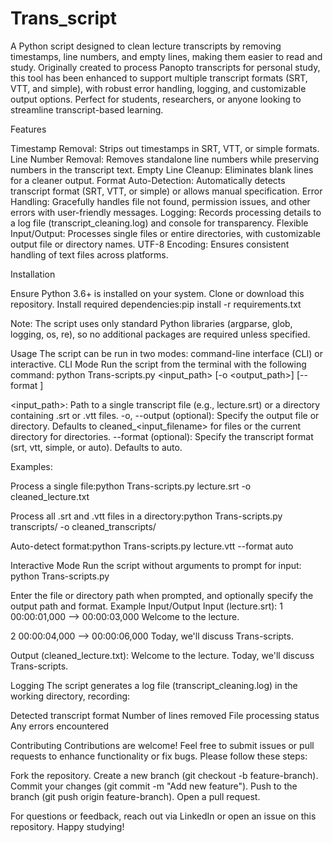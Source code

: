 # Trans_script 
A Python script designed to clean lecture transcripts by removing timestamps, line numbers, and empty lines, making them easier to read and study. Originally created to process Panopto transcripts for personal study, this tool has been enhanced to support multiple transcript formats (SRT, VTT, and simple), with robust error handling, logging, and customizable output options. Perfect for students, researchers, or anyone looking to streamline transcript-based learning.

Features

Timestamp Removal: Strips out timestamps in SRT, VTT, or simple formats.
Line Number Removal: Removes standalone line numbers while preserving numbers in the transcript text.
Empty Line Cleanup: Eliminates blank lines for a cleaner output.
Format Auto-Detection: Automatically detects transcript format (SRT, VTT, or simple) or allows manual specification.
Error Handling: Gracefully handles file not found, permission issues, and other errors with user-friendly messages.
Logging: Records processing details to a log file (transcript_cleaning.log) and console for transparency.
Flexible Input/Output: Processes single files or entire directories, with customizable output file or directory names.
UTF-8 Encoding: Ensures consistent handling of text files across platforms.

Installation

Ensure Python 3.6+ is installed on your system.
Clone or download this repository.
Install required dependencies:pip install -r requirements.txt

Note: The script uses only standard Python libraries (argparse, glob, logging, os, re), so no additional packages are required unless specified.

Usage
The script can be run in two modes: command-line interface (CLI) or interactive.
CLI Mode
Run the script from the terminal with the following command:
python Trans-scripts.py <input_path> [-o <output_path>] [--format <format>]


<input_path>: Path to a single transcript file (e.g., lecture.srt) or a directory containing .srt or .vtt files.
-o, --output (optional): Specify the output file or directory. Defaults to cleaned_<input_filename> for files or the current directory for directories.
--format (optional): Specify the transcript format (srt, vtt, simple, or auto). Defaults to auto.

Examples:

Process a single file:python Trans-scripts.py lecture.srt -o cleaned_lecture.txt

Process all .srt and .vtt files in a directory:python Trans-scripts.py transcripts/ -o cleaned_transcripts/

Auto-detect format:python Trans-scripts.py lecture.vtt --format auto

Interactive Mode
Run the script without arguments to prompt for input:
python Trans-scripts.py

Enter the file or directory path when prompted, and optionally specify the output path and format.
Example Input/Output
Input (lecture.srt):
1
00:00:01,000 --> 00:00:03,000
Welcome to the lecture.

2
00:00:04,000 --> 00:00:06,000
Today, we'll discuss Trans-scripts.

Output (cleaned_lecture.txt):
Welcome to the lecture.
Today, we'll discuss Trans-scripts.

Logging
The script generates a log file (transcript_cleaning.log) in the working directory, recording:

Detected transcript format
Number of lines removed
File processing status
Any errors encountered

Contributing
Contributions are welcome! Feel free to submit issues or pull requests to enhance functionality or fix bugs. Please follow these steps:

Fork the repository.
Create a new branch (git checkout -b feature-branch).
Commit your changes (git commit -m "Add new feature").
Push to the branch (git push origin feature-branch).
Open a pull request.

For questions or feedback, reach out via LinkedIn or open an issue on this repository.
Happy studying!
